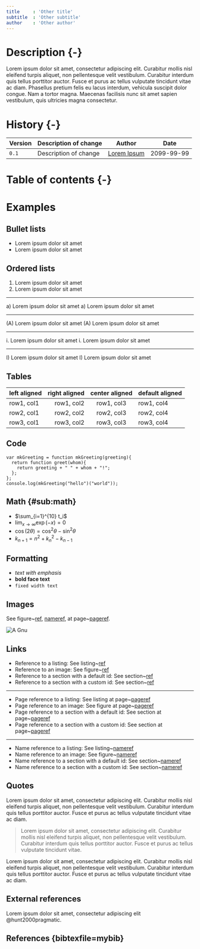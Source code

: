 ```yaml
---
title     : 'Other title'
subtitle  : 'Other subtitle'
author    : 'Other author'
---
```


Description {-}
================================================================================

Lorem ipsum dolor sit amet, consectetur adipiscing elit. Curabitur mollis nisl
eleifend turpis aliquet, non pellentesque velit vestibulum. Curabitur interdum
quis tellus porttitor auctor. Fusce et purus ac tellus vulputate tincidunt vitae
ac diam. Phasellus pretium felis eu lacus interdum, vehicula suscipit dolor
congue. Nam a tortor magna. Maecenas facilisis nunc sit amet sapien vestibulum,
quis ultricies magna consectetur.

History {-}
================================================================================

| Version | Description of change         | Author          | Date       |
| ------- | ----------------------------- | --------------- | ---------- |
| `0.1`   | Description of change         | [Lorem Ipsum]   | 2099-99-99 |

[Lorem Ipsum]: mailto:lorem.ipsum@lorem.ipsum

Table of contents {-}
================================================================================

Examples
================================================================================

## Bullet lists

- Lorem ipsum dolor sit amet
- Lorem ipsum dolor sit amet

## Ordered lists

1. Lorem ipsum dolor sit amet
1. Lorem ipsum dolor sit amet

* * *

a) Lorem ipsum dolor sit amet
a) Lorem ipsum dolor sit amet

* * *

(A) Lorem ipsum dolor sit amet
(A) Lorem ipsum dolor sit amet

* * *

i. Lorem ipsum dolor sit amet
i. Lorem ipsum dolor sit amet

* * *

I) Lorem ipsum dolor sit amet
I) Lorem ipsum dolor sit amet

## Tables

| left aligned | right aligned | center aligned | default aligned |
| :--          | --:           | :-:            | ---             |
| row1, col1   | row1, col2    | row1, col3     | row1, col4      |
| row2, col1   | row2, col2    | row2, col3     | row2, col4      |
| row3, col1   | row3, col2    | row3, col3     | row3, col4      |

## Code

```{#lst:snippetid lang=javascript caption="Hello world!"}
var mkGreeting = function mkGreeting(greeting){
  return function greet(whom){
    return greeting + " " + whom + "!";
  };
};
console.log(mkGreeting("hello")("world"));
```

## Math {#sub:math}

- $\sum_{i=1}^{10} t_i$
- $\lim_{x \to \infty} \exp(-x) = 0$
- $\cos (2\theta) = \cos^2 \theta - \sin^2 \theta$
- $k_{n+1} = n^2 + k_n^2 - k_{n-1}$

## Formatting

- *text with emphasis*
- **bold face text**
- `fixed width text`

## Images

See figure~[ref](fig:gnuimageid), [nameref](fig:gnuimageid), at
page~[pageref](fig:gnuimageid).

![A Gnu](gnu.png "gnuimageid")

## Links

- Reference to a listing: See listing~[ref](lst:snippetid)
- Reference to an image: See figure~[ref](fig:gnuimageid)
- Reference to a section with a default id: See section~[ref](ordered-lists)
- Reference to a section with a custom id: See section~[ref](sub:math)

* * *

- Page reference to a listing: See listing at page~[pageref](lst:snippetid)
- Page reference to an image: See figure at page~[pageref](fig:gnuimageid)
- Page reference to a section with a default id: See section at page~[pageref](ordered-lists)
- Page reference to a section with a custom id: See section at page~[pageref](sub:math)

* * *

- Name reference to a listing: See listing~[nameref](lst:snippetid)
- Name reference to an image: See figure~[nameref](fig:gnuimageid)
- Name reference to a section with a default id: See section~[nameref](ordered-lists)
- Name reference to a section with a custom id: See section~[nameref](sub:math)

## Quotes

Lorem ipsum dolor sit amet, consectetur adipiscing elit. Curabitur mollis nisl
eleifend turpis aliquet, non pellentesque velit vestibulum. Curabitur interdum
quis tellus porttitor auctor. Fusce et purus ac tellus vulputate tincidunt vitae
ac diam. 

> Lorem ipsum dolor sit amet, consectetur adipiscing elit. Curabitur mollis nisl
> eleifend turpis aliquet, non pellentesque velit vestibulum. Curabitur interdum
> quis tellus porttitor auctor. Fusce et purus ac tellus vulputate tincidunt vitae.

Lorem ipsum dolor sit amet, consectetur adipiscing elit. Curabitur mollis nisl
eleifend turpis aliquet, non pellentesque velit vestibulum. Curabitur interdum
quis tellus porttitor auctor. Fusce et purus ac tellus vulputate tincidunt vitae
ac diam. 

## External references

Lorem ipsum dolor sit amet, consectetur adipiscing elit @hunt2000pragmatic.

## References {bibtexfile=mybib}
